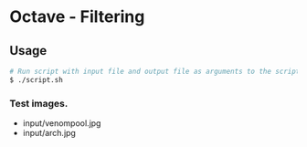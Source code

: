 # Octave - Filtering

## Usage
```bash
# Run script with input file and output file as arguments to the script.
$ ./script.sh
```

### Test images.
- input/venompool.jpg
- input/arch.jpg